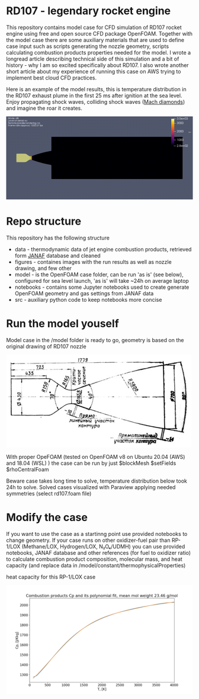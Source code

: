 # RD107 - legendary rocket engine
This repository contains model case for CFD simulation of RD107 rocket engine using free and open source CFD package OpenFOAM.
Together with the model case there are some auxiliary materials that are used to define case input such as scripts generating the nozzle geometry,
scripts calculating combustion products properties needed for the model.
I wrote a longread article describing technical side of this simulation and a bit of history - why I am so excited specifically about RD107.
I also wrote another short article about my experience of running this case on AWS trying to implement best cloud CFD practices.

Here is an example of the model results, this is temperature distribution in the RD107 exhaust plume in the first 25 ms after ignition at the sea level.
Enjoy propagating shock waves, colliding shock waves ([Mach diamonds](https://en.wikipedia.org/wiki/Shock_diamond)) and imagine the roar it creates.

![flow](/figures/T_ambient_p=100kPa.gif)

# Repo structure
This repository has the following structure

* data - thermodynamic data of jet engine combustion products, retrieved form [JANAF](https://janaf.nist.gov/) database and cleaned
* figures - containes images with the run results as well as nozzle drawing, and few other
* model - is the OpenFOAM case folder, can be run 'as is' (see below), configured for sea level launch, 'as is' will take ~24h on average laptop
* notebooks - contains some Jupyter notebooks used to create generate OpenFOAM geometry and gas settings from JANAF data
* src - auxiliary python code to keep notebooks more concise

# Run the model youself

Model case in the /model folder is ready to go, geometry is based on the original drawing of RD107 nozzle

![geom](/figures/RD107.jpg)

With proper OpeFOAM (tested on OpenFOAM v8 on Ubuntu 20.04 (AWS) and 18.04 (WSL) ) the case can be run by just
$blockMesh
$setFields
$rhoCentralFoam

Beware case takes long time to solve, temperature distribution below took 24h to solve.
Solved cases visualized with Paraview applying needed symmetries (select rd107.foam file)

# Modify the case

If you want to use the case as a startinng point use provided notebooks to change geometry.
If your case runs on other oxidizer-fuel pair than RP-1/LOX  (Methane/LOX, Hydrogen/LOX, N₂O₄/UDMH)
you can use provided notebooks, JANAF database and other references (for fuel to oxidizer ratio)
to calculate combustion product composition, molecular mass, and heat capacity (and replace data in /model/constant/thermophysicalProperties)

heat capacity for this RP-1/LOX case

![Cp](/figures/Combustion_product_Cp.png)



